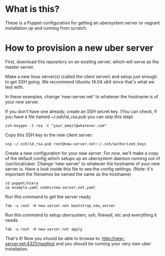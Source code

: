 What is this?
=============

These is a Puppet configuration for getting an ubersystem server or 
vagrant installation up and running from scratch.

How to provision a new uber server
==================================
First, download this repository on an existing server, which will serve
as the master server.

Make a new linux server(s) (called the client server) and setup just enough to get SSH going.  We recommend Ubuntu 14.04 x64 since that's what we test with.

In these examples, change 'new-server.net' to whatever the hostname is of your
new server.

If you don't have one already, create an SSH secret key. (You can check, if you have a file named ~/.ssh/id_rsa.pub you can skip this step)
```
ssh-keygen -t rsa -C "your_email@whatever.com"
```

Copy this SSH key to the new client server:
```
scp ~/.ssh/id_rsa.pub root@new-server.net:~/.ssh/authorized_keys
```

Create a new configuration for your new server.  For now, we'll make a copy of 
the default config which setups up an ubersystem daemon running out of 
/usr/local/uber.  Change 'new-server' to whatever the hostname of your new 
server is.  Have a look inside this file to see the config settings.
(Note: it's important the filenames be named the same as the hostname)
```
cd puppet/hiera
cp example.yaml nodes/new-server.net.yaml
```

Run this command to get the server ready.
```
fab -u root -H new-server.net bootstrap_new_server
```

Run this command to setup ubersystem, ssh, firewall, etc and everything it needs
```
fab -u root -H new-server.net apply
```

That's it! Now you should be able to browse to:  http://new-server.net:4321/magfest and you should be running your very own uber installation.
